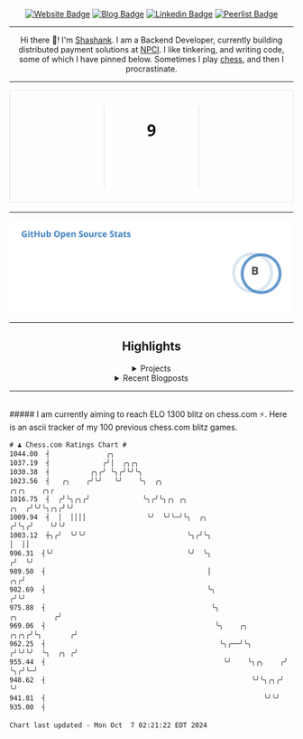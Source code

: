 <div align="center"><p><a href="https://ssnk.in"><img src="https://img.shields.io/badge/-Website-3B7EBF?style=for-the-badge&amp;logo=amp&amp;logoColor=white" alt="Website Badge"></a> <a href="https://hashnode.ssnk.in"><img src="https://img.shields.io/badge/-Blog-3B7EBF?style=for-the-badge&amp;logo=Hashnode&amp;logoColor=white" alt="Blog Badge"></a> <a href="https://linkedin.com/in/shashank-priyadarshi"><img src="https://img.shields.io/badge/-LinkedIn-3B7EBF?style=for-the-badge&amp;logo=Linkedin&amp;logoColor=white" alt="Linkedin Badge"></a> <a href="https://peerlist.io/shasha"><img src="https://img.shields.io/badge/-PeerList-3B7EBF?style=for-the-badge&amp;logo=Peerlist&amp;logoColor=white" alt="Peerlist Badge"/></a></p><hr><p>Hi there 👋! I'm <a href="https://ssnk.in">Shashank</a>. I am a Backend Developer, currently building distributed payment solutions at <a href="https://npci.org.in">NPCI</a>. I like tinkering, and writing code, some of which I have pinned below. Sometimes I play <a href="https://www.chess.com/member/ttefabob">chess</a>, and then I procrastinate.</p><hr><p><img src="./assets/images/streak_stats.svg"/></p><hr><p><img src="./assets/images/open_source_stats.svg"/></p><hr><h2>Highlights</h2><details><summary>Projects</summary><br /><ul><li><a href="https://github.com/shashank-priyadarshi/utils" target="_blank" rel="noopener noreferrer">utils</a> Last Updated : 2024-10-07</li><li><a href="https://github.com/shashank-priyadarshi/projects" target="_blank" rel="noopener noreferrer">projects</a> Last Updated : 2024-10-03</li><li><a href="https://github.com/shashank-priyadarshi/dice" target="_blank" rel="noopener noreferrer">dice</a> Last Updated : 2024-10-03</li><li><a href="https://github.com/shashank-priyadarshi/doctl" target="_blank" rel="noopener noreferrer">doctl</a> Last Updated : 2024-09-30</li><li><a href="https://github.com/shashank-priyadarshi/upgraded-disco" target="_blank" rel="noopener noreferrer">upgraded-disco</a> Last Updated : 2024-09-30</li></ul></details><details><summary>Recent Blogposts</summary><br /><ul><li><a href="https://hashnode.ssnk.in/traffic-light-simulator-in-angular-2023" target="_blank" rel="noopener noreferrer">Traffic Light Simulator in Angular</a> Published : 2023-09-16</li><li><a href="https://hashnode.ssnk.in/oop-in-go-interfaces" target="_blank" rel="noopener noreferrer">OOP in Go: Interfaces</a> Published : 2023-03-04</li><li><a href="https://hashnode.ssnk.in/oop-in-go-structs" target="_blank" rel="noopener noreferrer">OOP in Go: Structs</a> Published : 2023-02-24</li></ul></details><hr></div></br>##### I am currently aiming to reach ELO 1300 blitz on chess.com ⚡. Here is an ascii tracker of my 100 previous chess.com blitz games.
  
  
  ```
# ♟︎ Chess.com Ratings Chart #
 1044.00  ┤              ╭╮
 1037.19  ┤             ╭╯│  ╭╮╭╮
 1030.38  ┤          ╭╮╭╯ ╰╮╭╯╰╯╰╮
 1023.56  ┤   ╭╮    ╭╯╰╯   ╰╯    ╰╮  ╭╮                                                            ╭╮╭╮    ╭╮╭
 1016.75  ┤  ╭╯╰╮╭╮╭╯             ╰╮╭╯╰╮╭╮ ╭╮                                                 ╭╮  ╭╯╰╯╰╮╭╮╭╯╰╯
 1009.94  ┤  │  ││││               ╰╯  ╰╯╰─╯╰╮  ╭╮                                           ╭╯╰╮╭╯    ╰╯╰╯
 1003.12  ┼╮╭╯  ╰╯╰╯                         ╰╮╭╯╰╮                                          │  ││
  996.31  ┤╰╯                                 ╰╯  ╰╮                                        ╭╯  ╰╯
  989.50  ┤                                        │                                     ╭╮╭╯
  982.69  ┤                                        ╰╮                                   ╭╯╰╯
  975.88  ┤                                         ╰╮                      ╭╮         ╭╯
  969.06  ┤                                          ╰╮    ╭╮          ╭╮╭╮╭╯╰╮       ╭╯
  962.25  ┤                                           ╰╮╭──╯╰╮        ╭╯╰╯╰╯  ╰╮  ╭╮ ╭╯
  955.44  ┤                                            ╰╯    ╰╮╭╮    ╭╯        ╰╮╭╯╰─╯
  948.62  ┤                                                   ╰╯╰╮╭╮╭╯          ╰╯
  941.81  ┤                                                      ╰╯╰╯
  935.00  ┤

Chart last updated - Mon Oct  7 02:21:22 EDT 2024  
  ```
  
